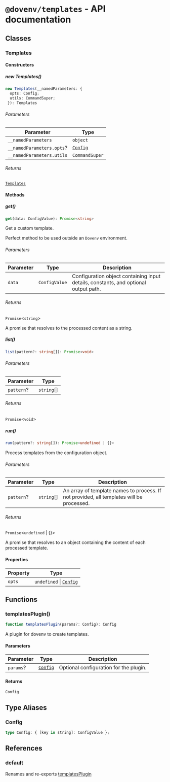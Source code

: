 # `@dovenv/templates` - API documentation

## Classes

### Templates

#### Constructors

##### new Templates()

```ts
new Templates(__namedParameters: {
  opts: Config;
  utils: CommandSuper;
 }): Templates
```

###### Parameters

| Parameter | Type |
| ------ | ------ |
| `__namedParameters` | `object` |
| `__namedParameters.opts`? | [`Config`](#config) |
| `__namedParameters.utils` | `CommandSuper` |

###### Returns

[`Templates`](#templates)

#### Methods

##### get()

```ts
get(data: ConfigValue): Promise<string>
```

Get a custom template.

Perfect method to be used outside an `Dovenv` environment.

###### Parameters

| Parameter | Type | Description |
| ------ | ------ | ------ |
| `data` | `ConfigValue` | Configuration object containing input details, constants, and optional output path. |

###### Returns

`Promise`\<`string`\>

A promise that resolves to the processed content as a string.

##### list()

```ts
list(pattern?: string[]): Promise<void>
```

###### Parameters

| Parameter | Type |
| ------ | ------ |
| `pattern`? | `string`[] |

###### Returns

`Promise`\<`void`\>

##### run()

```ts
run(pattern?: string[]): Promise<undefined | {}>
```

Process templates from the configuration object.

###### Parameters

| Parameter | Type | Description |
| ------ | ------ | ------ |
| `pattern`? | `string`[] | An array of template names to process. If not provided, all templates will be processed. |

###### Returns

`Promise`\<`undefined` \| \{\}\>

A promise that resolves to an object containing the content of each processed template.

#### Properties

| Property | Type |
| ------ | ------ |
| `opts` | `undefined` \| [`Config`](#config) |

## Functions

### templatesPlugin()

```ts
function templatesPlugin(params?: Config): Config
```

A plugin for dovenv to create templates.

#### Parameters

| Parameter | Type | Description |
| ------ | ------ | ------ |
| `params`? | [`Config`](#config) | Optional configuration for the plugin. |

#### Returns

`Config`

## Type Aliases

### Config

```ts
type Config: { [key in string]: ConfigValue };
```

## References

### default

Renames and re-exports [templatesPlugin](#templatesplugin)
